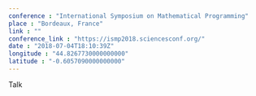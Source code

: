 ```yaml
---
conference : "International Symposium on Mathematical Programming"
place : "Bordeaux, France"
link : ""
conference_link : "https://ismp2018.sciencesconf.org/"
date : "2018-07-04T18:10:39Z"
longitude : "44.8267730000000000"
latitude : "-0.6057090000000000"
---
```


Talk

